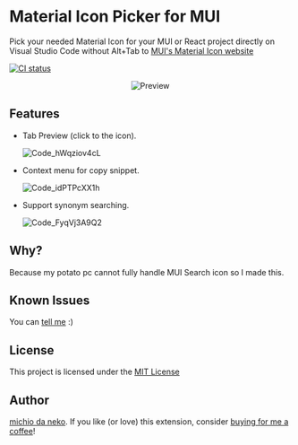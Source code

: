 # Material Icon Picker for MUI

Pick your needed Material Icon for your MUI or React project directly on Visual Studio Code without Alt+Tab to [MUI's Material Icon website](https://mui.com/material-ui/material-icons/)

[![CI status](https://github.com/michioxd/vscode-mui-material-icon-picker/actions/workflows/ci.yaml/badge.svg)](https://github.com/michioxd/vscode-mui-material-icon-picker/actions/workflows/ci.yaml)

<center>
  <img src="https://github.com/user-attachments/assets/930cd8e3-1e3c-438c-8e15-d0d0a209771c" alt="Preview" />
</center>

## Features

- Tab Preview (click to the icon).

  ![Code_hWqziov4cL](https://github.com/user-attachments/assets/ceac98a6-e75c-4927-8bb1-b9f9d2eccbc2)

- Context menu for copy snippet.

  ![Code_idPTPcXX1h](https://github.com/user-attachments/assets/cb614ba7-d076-4d53-b11f-f3bb8510b3bd)

- Support synonym searching.

  ![Code_FyqVj3A9Q2](https://github.com/user-attachments/assets/565c5d9f-673e-47a6-bf9a-dd1fa8d1518c)

## Why?

Because my potato pc cannot fully handle MUI Search icon so I made this.

## Known Issues

You can [tell me](https://github.com/michioxd/vscode-mui-material-icon-picker/issues) :)

## License

This project is licensed under the [MIT License](LICENSE)

## Author

[michio da neko](https://github.com/michioxd). If you like (or love) this extension, consider [buying for me a coffee](https://github.com/michioxd/michioxd/blob/main/contact.md#donation)!
